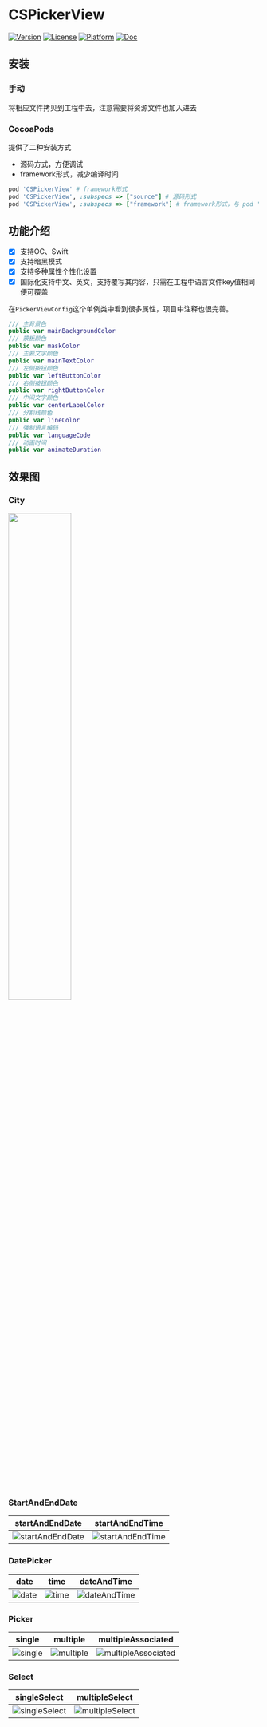 # CSPickerView

[![Version](https://img.shields.io/cocoapods/v/CSPickerView.svg?style=flat)](https://cocoapods.org/pods/CSPickerView)
[![License](https://img.shields.io/cocoapods/l/CSPickerView.svg?style=flat)](https://cocoapods.org/pods/CSPickerView)
[![Platform](https://img.shields.io/cocoapods/p/CSPickerView.svg?style=flat)](https://cocoapods.org/pods/CSPickerView)
[![Doc](https://img.shields.io/badge/doc-https%3A%2F%2Fcoder--star.github.io%2FCSPickerView%2F-lightgrey)](https://coder-star.github.io/CSPickerView/)

## 安装
### 手动
将相应文件拷贝到工程中去，注意需要将资源文件也加入进去
### CocoaPods
提供了二种安装方式
- 源码方式，方便调试
- framework形式，减少编译时间

```ruby
pod 'CSPickerView' # framework形式
pod 'CSPickerView', :subspecs => ["source"] # 源码形式
pod 'CSPickerView', :subspecs => ["framework"] # framework形式，与 pod 'CSPickerView' 等效
```


## 功能介绍

- [x] 支持OC、Swift
- [x] 支持暗黑模式
- [x] 支持多种属性个性化设置
- [x] 国际化支持中文、英文，支持覆写其内容，只需在工程中语言文件key值相同便可覆盖

在`PickerViewConfig`这个单例类中看到很多属性，项目中注释也很完善。

```swift
/// 主背景色
public var mainBackgroundColor
/// 蒙板颜色
public var maskColor
/// 主要文字颜色
public var mainTextColor
/// 左侧按钮颜色
public var leftButtonColor
/// 右侧按钮颜色
public var rightButtonColor
/// 中间文字颜色
public var centerLabelColor
/// 分割线颜色
public var lineColor
/// 强制语言编码
public var languageCode
/// 动画时间
public var animateDuration
```

## 效果图
### City

<img width="50%" src="https://github.com/Coder-Star/CSPickerView/raw/main/Sceenshots/city.png">

### StartAndEndDate

startAndEndDate | startAndEndTime 
:-------------: | :-------------: 
![startAndEndDate](https://github.com/Coder-Star/CSPickerView/raw/main/Sceenshots/startAndEndDate.png) | ![startAndEndTime](https://github.com/Coder-Star/CSPickerView/raw/main/Sceenshots/startAndEndTime.png)

### DatePicker

date | time | dateAndTime 
:-------------: | :-------------: | :-------------: 
![date](https://github.com/Coder-Star/CSPickerView/raw/main/Sceenshots/date.png) | ![time](https://github.com/Coder-Star/CSPickerView/raw/main/Sceenshots/time.png) | ![dateAndTime](https://github.com/Coder-Star/CSPickerView/raw/main/Sceenshots/dateAndTime.png) |

### Picker

single | multiple | multipleAssociated 
:-------------: | :-------------: | :-------------: 
![single](https://github.com/Coder-Star/CSPickerView/raw/main/Sceenshots/single.png) | ![multiple](https://github.com/Coder-Star/CSPickerView/raw/main/Sceenshots/multiple.png) | ![multipleAssociated](https://github.com/Coder-Star/CSPickerView/raw/main/Sceenshots/multipleAssociated.png)

### Select

singleSelect | multipleSelect 
:-------------: | :-------------: 
![singleSelect](https://github.com/Coder-Star/CSPickerView/raw/main/Sceenshots/singleSelect.png) | ![multipleSelect](https://github.com/Coder-Star/CSPickerView/raw/main/Sceenshots/multipleSelect.png)
